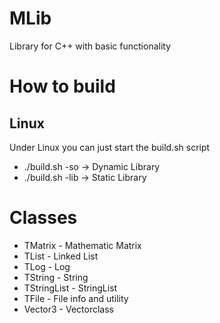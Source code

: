 # MLib
Library for C++ with basic functionality

# How to build
## Linux
Under Linux you can just start the build.sh script
- ./build.sh -so -> Dynamic Library
- ./build.sh -lib -> Static Library

# Classes
- TMatrix       - Mathematic Matrix
- TList         - Linked List
- TLog          - Log
- TString       - String
- TStringList   - StringList
- TFile         - File info and utility
- Vector3       - Vectorclass
